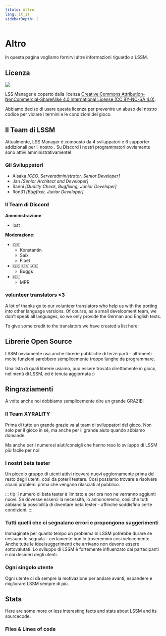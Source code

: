 ```yaml
---
titolo: Altro
lang: it_IT
sidebarDepth: 2
---
```


# Altro

In questa pagina vogliamo fornirvi altre informazioni riguardo a LSSM.

## Licenza
[![](https://mirrors.creativecommons.org/presskit/buttons/88x31/svg/by-nc-sa.eu.svg)][license]


LSS Manager è coperto dalla licenza [Creative Commons Attribution-NonCommercial-ShareAlike 4.0 International License (CC BY-NC-SA 4.0)][license].

Abbiamo deciso di usare questa licenza per prevenire un abuso del nostro codice per violare i termini e le condizioni del gioco.

## Il Team di LSSM
Attualmente, LSS Manager è composto da 4 sviluppatori e 6 supporter addizionali per il nostro <discord/>. Su Discord i nostri programmatori ovviamente sono attivi amministrativamente!

### Gli Sviluppatori
* Aisaka *[CEO, Serveradministrator, Senior Developer]*
* Jan *[Senior Architect and Developer]*
* Sanni *[Quality Check, Bugfixing, Junior Developer]*
* Ron31 *[Bugfixer, Junior Developer]*

### Il Team di Discord
**Amministrazione**:
* lost

**Moderazione**:
* 🇩🇪
    * Konstantin
    * Saïx
    * Floet
* 🇬🇧 🇺🇸 🇦🇺
    * Buggs
* 🇳🇱
    * MPR

### volunteer translators <3
A lot of thanks go to our volunteer translators who help us with the porting into other language versions. Of course, as a small development team, we don't speak all languages, so we only provide the German and English texts.

To give some credit to the translators we have created a list here:
<translators/>

## Librerie Open Source
LSSM ovviamente usa anche librerie pubbliche di terze parti - altrimenti molte funzioni sarebbero semplicemente troppo lunghe da programmare.

Una lista di quali librerie usiamo, può essere trovata direttamente in gioco, nel menù di LSSM, ed è tenuta aggiornata :)

## Ringraziamenti
A volte anche noi dobbiamo semplicemente dire un grande GRAZIE!

### Il Team XYRALITY 
Prima di tutto un grande grazie va al team di sviluppatori del gioco. Non solo per il gioco in sè, ma anche per il grande aiuto quando abbiamo domande.

Ma anche per i numerosi aiuti/consigli che hanno reso lo sviluppo di LSSM più facile per noi!

### I nostri beta tester
Un piccolo gruppo di utenti attivi riceverà nuovi aggiornamente prima del resto degli utenti, così da poterli testare. Così possiamo trovare e risolvere alcuni problemi prima che vengano rilasciati al pubblico.

::: tip
Il numero di beta tester è limitato e per ora non ne verranno aggiunti nuovi. Se dovesse esserci la necessità, lo annunceremo, così che tutti abbiano la possibilità di diventare beta tester - affinchè soddisfino certe condizioni.
:::

### Tutti quelli che ci segnalano errori e propongono suggerimenti
Immaginate per quanto tempo un problema in LSSM potrebbe durare se nessuno lo segnala - certamente non lo troveremmo così velocemente. Anche tutte le idee/suggerimenti che arrivano non devono essere sottovalutati. Lo sviluppo di LSSM è fortemente influenzato dai partecipanti e dai desideri degli utenti.

### Ogni singolo utente
Ogni utente ci dà sempre la motivazione per andare avanti, espandere e migliorare LSSM sempre di più.

## Stats

Here are some more or less interesting facts and stats about LSSM and its sourcecode.

### Files & Lines of code

<stats-cloc/>

[license]: https://creativecommons.org/licenses/by-nc-sa/4.0/deed.it
